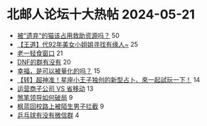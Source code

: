 # 北邮人论坛十大热帖 2024-05-21

- [被“遗弃“的猫该占用救助资源吗？](https://bbs.byr.cn/article/Picture/3362845) 50
- [【王道】代92年美女小姐姐寻找有缘人~](https://bbs.byr.cn/article/Friends/2053340) 25
- [老一轻食窗口](https://bbs.byr.cn/article/Food/526175) 21
- [DNF的群有没有](https://bbs.byr.cn/article/Home/137574) 20
- [幸福，是可以被量化的吗？](https://bbs.byr.cn/article/Photo/278346) 15
- [【转】超神准！星座小王子独创的新型占卜、來一起試玩一下！](https://bbs.byr.cn/article/Constellations/326533) 14
- [运营商子公司 VS 省移动](https://bbs.byr.cn/article/Job/2212237) 13
- [煞笔领导如何破局](https://bbs.byr.cn/article/WorkLife/1214980) 9
- [枫蓝回校路上被陌生男子拦截](https://bbs.byr.cn/article/Talking/6417966) 9
- [乒乓球有没有微信群](https://bbs.byr.cn/article/Tabletennis/41100) 4


